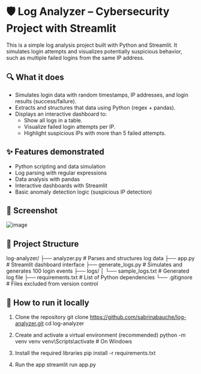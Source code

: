 # 🛡️ Log Analyzer – Cybersecurity Project with Streamlit

This is a simple log analysis project built with Python and Streamlit. It simulates login attempts and visualizes potentially suspicious behavior, such as multiple failed logins from the same IP address.

## 🔍 What it does

- Simulates login data with random timestamps, IP addresses, and login results (success/failure).
- Extracts and structures that data using Python (regex + pandas).
- Displays an interactive dashboard to:
  - Show all logs in a table.
  - Visualize failed login attempts per IP.
  - Highlight suspicious IPs with more than 5 failed attempts.
 
## ✨ Features demonstrated
- Python scripting and data simulation
- Log parsing with regular expressions
- Data analysis with pandas
- Interactive dashboards with Streamlit
- Basic anomaly detection logic (suspicious IP detection)

## 📸 Screenshot

![image](https://github.com/user-attachments/assets/8c098971-93c9-4e58-b609-83dc75200453)

## 🧱 Project Structure
log-analyzer/
├── analyzer.py # Parses and structures log data
├── app.py # Streamlit dashboard interface
├── generate_logs.py # Simulates and generates 100 login events
├── logs/
│ └── sample_logs.txt # Generated log file
├── requirements.txt # List of Python dependencies
└── .gitignore # Files excluded from version control


## 🚀 How to run it locally

1. Clone the repository
git clone https://github.com/sabrinabauche/log-analyzer.git
cd log-analyzer

2. Create and activate a virtual environment (recommended)
python -m venv venv
venv\Scripts\activate    # On Windows

3. Install the required libraries
pip install -r requirements.txt

4. Run the app
streamlit run app.py
